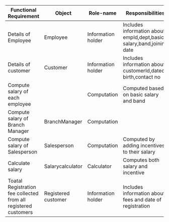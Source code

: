 |Functional Requirement|Object|Role-name|Responsibilities|
|-------------------------------------------------|---------------------------|--------------------------|-------------------------------------------------|
|Details of Employee|Employee|Information holder|Includes information about empId,dept,basic salary,band,joining date|
|Details of customer|Customer|Information holder|Includes information about customerId,dateof birth,contact no|
|Compute salary of each employee|    |Computation|Computed based on basic salary and band|
|Compute salary of Branch Manager|BranchManager|Computation|
|Compute salary of Salesperson|Salesperson|Computation|Computed by adding incentives to their salary|
|Calculate salary|Salarycalculator|Calculator|Computes both salary and incentive|
|Toatal Registration fee collected from all registered customers|Registered customer|Information holder|Includes information about fees and date of registration|
